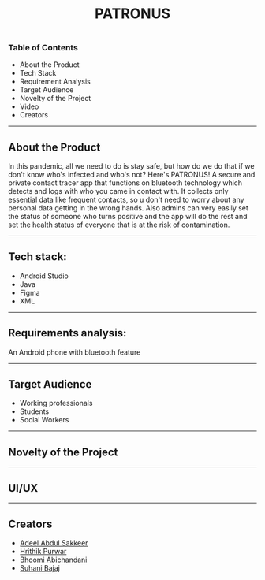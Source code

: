<h1 align="center">
 PATRONUS
 </h1>
<p align="center">
<img src="">
</p>

### Table of Contents
* About the Product
* Tech Stack
* Requirement Analysis
* Target Audience
* Novelty of the Project
* Video
* Creators
__________
## About the Product
In this pandemic, all we need to do is stay safe, but how do we do that if we don't know who's infected and who's not?
Here's PATRONUS! 
A secure and private contact tracer app that functions on bluetooth technology which detects and logs with who you came in contact with. It collects only essential data like frequent contacts, so u don't need to worry about any personal data getting in the wrong hands. Also admins can very easily set the status of someone who turns positive and the app will do the rest and set the health status of everyone that is at the risk of contamination.
_________
## Tech stack:
* Android Studio
* Java
* Figma
* XML
____________
## Requirements analysis:
An Android phone with bluetooth feature
____________
## Target Audience
* Working professionals
* Students
* Social Workers
________
## Novelty of the Project

_______
## UI/UX


___
## Creators
* [Adeel Abdul Sakkeer](https://github.com/ade3l) 
* [Hrithik Purwar](https://github.com/hrithikpurwar)
* [Bhoomi Abichandani](https://github.com/bhoomi0242)
* [Suhani Bajaj](https://github.com/SuhaniBajaj-23)
